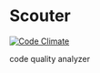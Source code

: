 # Scouter

[![Code Climate](https://codeclimate.com/github/adbatista/scouter.png)](https://codeclimate.com/github/adbatista/scouter)

code quality analyzer
